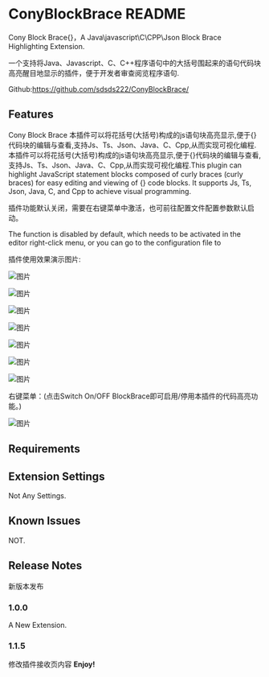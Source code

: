 # ConyBlockBrace README

Cony Block Brace{}，A Java\javascript\C\CPP\Json Block Brace Highlighting Extension.

一个支持将Java、Javascript、C、C++程序语句中的大括号围起来的语句代码块高亮醒目地显示的插件，便于开发者审查阅览程序语句.

Github:https://github.com/sdsds222/ConyBlockBrace/
## Features

Cony Block Brace 本插件可以将花括号(大括号)构成的js语句块高亮显示,便于{}代码块的编辑与查看,支持Js、Ts、Json、Java、C、Cpp,从而实现可视化编程.本插件可以将花括号(大括号)构成的js语句块高亮显示,便于{}代码块的编辑与查看,支持Js、Ts、Json、Java、C、Cpp,从而实现可视化编程.This plugin can highlight JavaScript statement blocks composed of curly braces (curly braces) for easy editing and viewing of {} code blocks. It supports Js, Ts, Json, Java, C, and Cpp to achieve visual programming.

插件功能默认关闭，需要在右键菜单中激活，也可前往配置文件配置参数默认启动。

The function is disabled by default, which needs to be activated in the editor right-click menu, or you can go to the configuration file to 


插件使用效果演示图片:


![图片](images/icon.png)


![图片](images/Snipaste_2023-08-31_01-43-23.png)

![图片](images/Snipaste_2023-08-31_01-43-59.png)

![图片](images/Snipaste_2023-08-31_01-44-22.png)

![图片](images/Snipaste_2023-08-31_01-45-59.png)

![图片](images/Snipaste_2023-08-31_01-46-28.png)

![图片](images/Snipaste_2023-08-31_01-48-48.png)

右键菜单：(点击Switch On/OFF BlockBrace即可启用/停用本插件的代码高亮功能。)


![图片](images/Snipaste_2023-08-31_01-54-08.png)
## Requirements

## Extension Settings

Not Any Settings.

## Known Issues

NOT.

## Release Notes

新版本发布

### 1.0.0
A New Extension. 
### 1.1.5
修改插件接收页内容
**Enjoy!**
